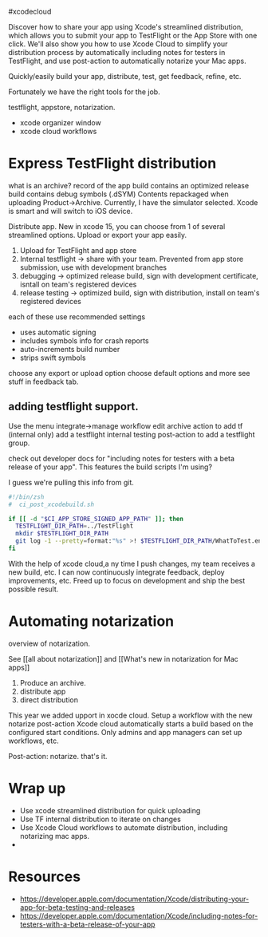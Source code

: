 #xcodecloud 

Discover how to share your app using Xcode's streamlined distribution, which allows you to submit your app to TestFlight or the App Store with one click. We'll also show you how to use Xcode Cloud to simplify your distribution process by automatically including notes for testers in TestFlight, and use post-action to automatically notarize your Mac apps.

Quickly/easily build your app, distribute, test, get feedback, refine, etc.

Fortunately we have the right tools for the job.  

testflight, appstore, notarization.

* xcode organizer window
* xcode cloud workflows

# Express TestFlight distribution
what is an archive?
record of the app build
contains an optimized release build
contains debug symbols (.dSYM)
Contents repackaged when uploading
Product->Archive.
Currently, I have the simulator selected.  Xcode is smart and will switch to iOS device.

Distribute app.  New in xcode 15, you can choose from 1 of several streamlined options.  Upload or export your app easily.

1.  Upload for TestFlight and app store
2. Internal testflight -> share with your team.  Prevented from app store submission, use with development branches
3. debugging -> optimized release build, sign with development certificate, isntall on team's registered devices
4. release testing -> optimized build, sign with distribution, install on team's registered devices

each of these use recommended settings
* uses automatic signing
* includes symbols info for crash reports
* auto-increments build number
* strips swift symbols

choose any export or upload option
choose default options and more
see stuff in feedback tab.  

## adding testflight support.
Use the menu integrate->manage workflow
edit archive action to add tf (internal only)
add a testflight internal testing post-action to add a testflight group.

check out developer docs for "including notes for testers with a beta release of your app".  This features the build scripts I'm using?

I guess we're pulling this info from git.

```bash
#!/bin/zsh
#  ci_post_xcodebuild.sh

if [[ -d "$CI_APP_STORE_SIGNED_APP_PATH" ]]; then
  TESTFLIGHT_DIR_PATH=../TestFlight
  mkdir $TESTFLIGHT_DIR_PATH
  git log -1 --pretty=format:"%s" >! $TESTFLIGHT_DIR_PATH/WhatToTest.en-US.txt
fi
```

With the help of xcode cloud,a ny time I push changes, my team receives a new build, etc.  I can now continuously integrate feedback, deploy improvements, etc.  Freed up to focus on development and ship the best possible result.

# Automating notarization

overview of notarization.

See [[all about notarization]] and [[What's new in notarization for Mac apps]]

1.  Produce an archive.
2. distribute app
3. direct distribution

This year we added upport in xocde cloud.
Setup a workflow with the new notarize post-action
Xcode cloud automatically starts a build based on the configured start conditions.
Only admins and app managers can set up workflows, etc.

Post-action: notarize.  that's it.  

# Wrap up
* Use xcode streamlined distribution for quick uploading
* Use TF internal distribution to iterate on changes
* Use Xcode Cloud workflows to automate distribution, including notarizing mac apps.
* 




# Resources
* https://developer.apple.com/documentation/Xcode/distributing-your-app-for-beta-testing-and-releases
* https://developer.apple.com/documentation/Xcode/including-notes-for-testers-with-a-beta-release-of-your-app


